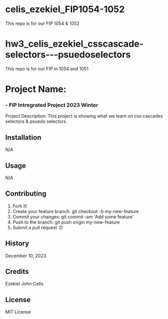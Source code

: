 # celis_ezekiel_FIP1054-1052
This repo is for our FIP 1054 &amp; 1052

# hw3_celis_ezekiel_csscascade-selectors---psuedoselectors
This repo is for our FIP in 1054 and 1051

# Project Name:  
### - FIP Intregrated Project 2023 Winter

Project Description: This project is showing what we learn on css cascades selectors & psuedo selectors.
## Installation 

N/A 

## Usage 

N/A

## Contributing

1. Fork it!
2. Create your feature branch: git checkout -b my-new-feature
3. Commit your changes: git commit -am 'Add some feature'
4. Push to the branch: git push origin my-new-feature
5. Submit a pull request :D


## History

December 10, 2023

## Credits 

Ezekiel John Celis

## License 

MIT License














